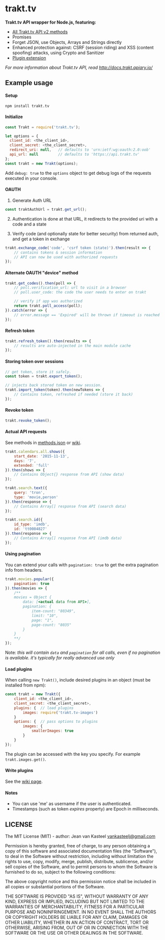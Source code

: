 # trakt.tv
**Trakt.tv API wrapper for Node.js, featuring:**

- [All Trakt.tv API v2 methods](https://github.com/vankasteelj/trakt.tv/blob/master/DOCUMENTATION.md)
- Promises
- Forget JSON, use Objects, Arrays and Strings directly
- Enhanced protection against: CSRF (session riding) and XSS (content spoofing) attacks, using Crypto and Sanitizer
- [Plugin extension](https://github.com/vankasteelj/trakt.tv/wiki/Available-plugins)

*For more information about Trakt.tv API, read http://docs.trakt.apiary.io/*

## Example usage

#### Setup

    npm install trakt.tv

#### Initialize
```js
const Trakt = require('trakt.tv');

let options = {
  client_id: <the_client_id>,
  client_secret: <the_client_secret>,
  redirect_uri: null,   // defaults to 'urn:ietf:wg:oauth:2.0:oob'
  api_url: null         // defaults to 'https://api.trakt.tv'
};
const trakt = new Trakt(options);
```
Add `debug: true` to the `options` object to get debug logs of the requests executed in your console.

#### OAUTH

1. Generate Auth URL
```js
const traktAuthUrl = trakt.get_url();
```

2. Authentication is done at that URL, it redirects to the provided uri with a code and a state

3. Verify code (and optionally state for better security) from returned auth, and get a token in exchange
```js
trakt.exchange_code('code', 'csrf token (state)').then(result => {
    // contains tokens & session information
    // API can now be used with authorized requests
});
```

#### Alternate OAUTH "device" method
```js
trakt.get_codes().then(poll => {
    // poll.verification_url: url to visit in a browser
    // poll.user_code: the code the user needs to enter on trakt

    // verify if app was authorized
    return trakt.poll_access(poll);
}).catch(error => {
    // error.message == 'Expired' will be thrown if timeout is reached
});
```

#### Refresh token
```js
trakt.refresh_token().then(results => {
    // results are auto-injected in the main module cache
});
```

#### Storing token over sessions
```js
// get token, store it safely.
const token = trakt.export_token();

// injects back stored token on new session.
trakt.import_token(token).then(newTokens => {
    // Contains token, refreshed if needed (store it back)
});
```

#### Revoke token
```js
trakt.revoke_token();
```

#### Actual API requests
See methods in [methods.json](https://github.com/vankasteelj/trakt.tv/blob/master/methods.json) or [wiki](https://github.com/vankasteelj/trakt.tv/wiki/Supported-methods).

```js
trakt.calendars.all.shows({
    start_date: '2015-11-13',
    days: '7',
    extended: 'full'
}).then(shows => {
    // Contains Object{} response from API (show data)
});
```

```js
trakt.search.text({
    query: 'tron',
    type: 'movie,person'
}).then(response => {
    // Contains Array[] response from API (search data)
});
```

```js
trakt.search.id({
    id_type: 'imdb',
    id: 'tt0084827'
}).then(response => {
    // Contains Array[] response from API (imdb data)
});
```

#### Using pagination
You can extend your calls with `pagination: true` to get the extra pagination info from headers.

```js
trakt.movies.popular({
    pagination: true
}).then(movies => {
    /**
    movies = Object {
        data: [<actual data from API>],
        pagination: {
            item-count: "80349",
            limit: "10",
            page: "1",
            page-count: "8035"
        }
    }
    **/
});
```

Note: _this will contain `data` and `pagination` for all calls, even if no pagination is available. it's typically for really advanced use only_

#### Load plugins
When calling `new Trakt()`, include desired plugins in an object (must be installed from npm):

```js
const trakt = new Trakt({
    client_id: <the_client_id>,
    client_secret: <the_client_secret>,
    plugins: {  // load plugins
        images: require('trakt.tv-images')
    }
    options: {  // pass options to plugins
        images: {
            smallerImages: true
        }
    }
});
```

The plugin can be accessed with the key you specify. For example `trakt.images.get()`.

#### Write plugins
See the [wiki page](https://github.com/vankasteelj/trakt.tv/wiki/Write-plugins-for-trakt.tv).

#### Notes
- You can use 'me' as username if the user is authenticated.
- Timestamps (such as token _expires_ property) are Epoch in milliseconds.

## LICENSE

The MIT License (MIT) - author: Jean van Kasteel <vankasteelj@gmail.com>

Permission is hereby granted, free of charge, to any person obtaining a copy
of this software and associated documentation files (the "Software"), to deal
in the Software without restriction, including without limitation the rights
to use, copy, modify, merge, publish, distribute, sublicense, and/or sell
copies of the Software, and to permit persons to whom the Software is
furnished to do so, subject to the following conditions:

The above copyright notice and this permission notice shall be included in
all copies or substantial portions of the Software.

THE SOFTWARE IS PROVIDED "AS IS", WITHOUT WARRANTY OF ANY KIND, EXPRESS OR
IMPLIED, INCLUDING BUT NOT LIMITED TO THE WARRANTIES OF MERCHANTABILITY,
FITNESS FOR A PARTICULAR PURPOSE AND NONINFRINGEMENT. IN NO EVENT SHALL THE
AUTHORS OR COPYRIGHT HOLDERS BE LIABLE FOR ANY CLAIM, DAMAGES OR OTHER
LIABILITY, WHETHER IN AN ACTION OF CONTRACT, TORT OR OTHERWISE, ARISING FROM,
OUT OF OR IN CONNECTION WITH THE SOFTWARE OR THE USE OR OTHER DEALINGS IN
THE SOFTWARE.
